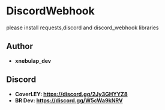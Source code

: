 # DiscordWebhook

please install requests,discord and discord_webhook libraries

## Author
* **xnebulap_dev**

## Discord
* **CoverLEY: https://discord.gg/2Jy3GHYYZ8**
* **BR Dev: https://discord.gg/W5cWa9kNRV**
